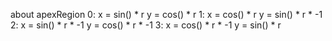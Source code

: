 <!--memo-->
about apexRegion
0: x = sin() * r		y = cos() * r		<!--upper right-->
1: x = cos() * r		y = sin() * r * -1	<!--bottom right-->
2: x = sin() * r * -1	y = cos() * r * -1	<!--bottom left-->
3: x = cos() * r * -1	y = sin() * r		<!--upper left-->
